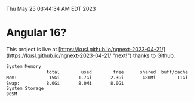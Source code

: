 Thu May 25 03:44:34 AM EDT 2023

# Angular 16?


This project is live at [https://kusl.github.io/ngnext-2023-04-21/](https://kusl.github.io/ngnext-2023-04-21/ "next!") thanks to Github.

```bash
System Memory
               total        used        free      shared  buff/cache   available
Mem:            15Gi       1.7Gi       2.3Gi       480Mi        11Gi        12Gi
Swap:          8.0Gi       8.0Mi       8.0Gi
System Storage
905M	.
